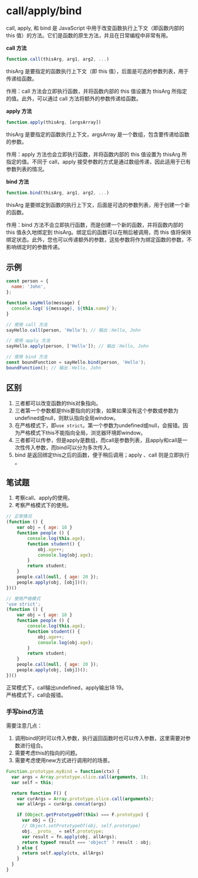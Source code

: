 # call/apply/bind

call, apply, 和 bind 是 JavaScript 中用于改变函数执行上下文（即函数内部的 this 值）的方法。它们是函数的原生方法，并且在日常编程中非常有用。


**call 方法**

```js 
function.call(thisArg, arg1, arg2, ...)
```

thisArg 是要指定的函数执行上下文（即 this 值），后面是可选的参数列表，用于传递给函数。

作用：call 方法会立即执行函数，并将函数内部的 this 值设置为 thisArg 所指定的值。此外，可以通过 call 方法将额外的参数传递给函数。

**apply 方法**

```js 
function.apply(thisArg, [argsArray])
```

thisArg 是要指定的函数执行上下文，argsArray 是一个数组，包含要传递给函数的参数。

作用：apply 方法也会立即执行函数，并将函数内部的 this 值设置为 thisArg 所指定的值。不同于 call，apply 接受参数的方式是通过数组传递，因此适用于已有参数列表的情况。

**bind 方法**

```js 
function.bind(thisArg, arg1, arg2, ...)
```

thisArg 是要绑定到函数的执行上下文，后面是可选的参数列表，用于创建一个新的函数。

作用：bind 方法不会立即执行函数，而是创建一个新的函数，并将函数内部的 this 值永久地绑定到 thisArg。绑定后的函数可以在稍后被调用，而 this 值将保持绑定状态。此外，您也可以传递额外的参数，这些参数将作为绑定函数的参数，不影响绑定时的参数传递。


## 示例
```js
const person = {
  name: 'John',
};

function sayHello(message) {
  console.log(`${message}, ${this.name}`);
}

// 使用 call 方法
sayHello.call(person, 'Hello'); // 输出：Hello, John

// 使用 apply 方法
sayHello.apply(person, ['Hello']); // 输出：Hello, John

// 使用 bind 方法
const boundFunction = sayHello.bind(person, 'Hello');
boundFunction(); // 输出：Hello, John
```

## 区别

1. 三者都可以改变函数的this对象指向。
2. 三者第一个参数都是this要指向的对象，如果如果没有这个参数或参数为undefined或null，则默认指向全局window。
3. 在严格模式下，即`use strict`。第一个参数为undefined或null，会报错。因为严格模式下this不能指向全局，浏览器环境即window。
4. 三者都可以传参，但是apply是数组，而call是参数列表，且apply和call是一次性传入参数，而bind可以分为多次传入。
5. bind 是返回绑定this之后的函数，便于稍后调用；apply 、call 则是立即执行 。


<!-- 可以使用 call、apply 或 bind 方法显示地指定函数内部的 this 绑定到某个对象上。
```javascript
const person1 = { name: 'Alice' };
const person2 = { name: 'Bob' };

function greet() {
  console.log(`Hello, ${this.name}`);
}

greet.call(person1); // 输出 "Hello, Alice"
greet.apply(person2); // 输出 "Hello, Bob"

const greetPerson1 = greet.bind(person1);
greetPerson1(); // 输出 "Hello, Alice"
```
 -->


## 笔试题

1. 考察call、apply的使用。
2. 考察严格模式下的使用。

```js
// 正常情况
(function () {
    var obj = { age: 18 }
    function people () {
        console.log(this.age);
        function student() {
            obj.age++;
            console.log(obj.age);
        }
        return student;
    }
    people.call(null, { age: 20 });
    people.apply(obj, [obj])();
})()
```
```js
// 使用严格模式
'use strict';
(function () {
    var obj = { age: 18 }
    function people () {
        console.log(this.age);
        function student() {
            obj.age++;
            console.log(obj.age);
        }
        return student;
    }
    people.call(null, { age: 20 });
    people.apply(obj, [obj])();
})()
```

正常模式下，call输出undefined，apply输出18 19。<br>
严格模式下，call会报错。


### 手写bind方法


需要注意几点：

1. 调用bind的时可以传入参数，执行返回函数时也可以传入参数，这里需要对参数进行组合。
2. 需要考虑this的指向的问题。
3. 需要考虑使用new方式进行调用时的场景。


```js
Function.prototype.myBind = function(ctx) {
  var args = Array.prototype.slice.call(arguments, 1);
  var self = this;

  return function F() {
    var curArgs = Array.prototype.slice.call(arguments);
    var allArgs = curArgs.concat(args)

    if (Object.getPrototypeOf(this) === F.prototype) {
      var obj = {};
      // Object.setPrototypeOf(obj, self.prototype)
      obj.__proto__ = self.prototype;
      var result = fn.apply(obj, allArgs);
      return typeof result === 'object' ? result : obj;
    } else {
      return self.apply(ctx, allArgs)
    }
  }
}
```